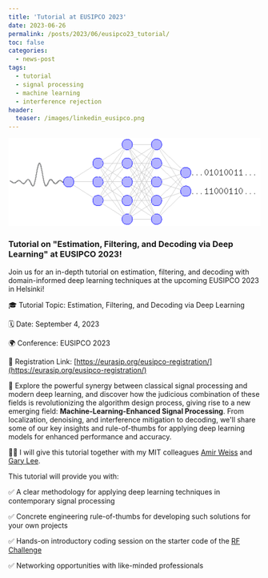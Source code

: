 ```yaml
---
title: 'Tutorial at EUSIPCO 2023'
date: 2023-06-26
permalink: /posts/2023/06/eusipco23_tutorial/
toc: false
categories:
  - news-post
tags:
  - tutorial
  - signal processing
  - machine learning
  - interference rejection
header:
  teaser: /images/linkedin_eusipco.png
---
```


![EUSIPCO 2023 TUTORIAL](/images/linkedin_eusipco.png)

### Tutorial on "Estimation, Filtering, and Decoding via Deep Learning" at EUSIPCO 2023!

Join us for an in-depth tutorial on estimation, filtering, and decoding with domain-informed deep learning techniques at the upcoming EUSIPCO 2023 in Helsinki!

🎓 Tutorial Topic: Estimation, Filtering, and Decoding via Deep Learning

🗓 Date: September 4, 2023

🌍 Conference: EUSIPCO 2023

🔗 Registration Link: [https://eurasip.org/eusipco-registration/](https://eurasip.org/eusipco-registration/)

🔎 Explore the powerful synergy between classical signal processing and modern deep learning, and discover how the judicious combination of these fields is revolutionizing the algorithm design process, giving rise to a new emerging field: **Machine-Learning-Enhanced Signal Processing**. From localization, denoising, and interference mitigation to decoding, we'll share some of our key insights and rule-of-thumbs for applying deep learning models for enhanced performance and accuracy.

👨‍🏫 I will give this tutorial together with my MIT colleagues [Amir Weiss](https://www.weissamir.com/) and [Gary Lee](https://www.linkedin.com/in/garyleecf/).

This tutorial will provide you with:

✅ A clear methodology for applying deep learning techniques in contemporary signal processing

✅ Concrete engineering rule-of-thumbs for developing such solutions for your own projects

✅ Hands-on introductory coding session on the starter code of the [RF Challenge](https://rfchallenge.mit.edu/)

✅ Networking opportunities with like-minded professionals
